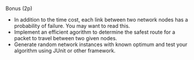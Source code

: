 Bonus (2p)
<ul>
<li>In addition to the time cost, each link between two network nodes has a probability of failure. You may want to read this.</li>
<li>Implement an efficient agorithm to determine the safest route for a packet to travel between two given nodes.</li>
<li>Generate random network instances with known optimum and test your algorithm using JUnit or other framework.</li>
</ul>